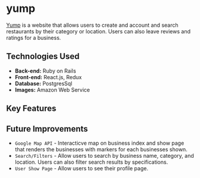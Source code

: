 # yump

[Yump](https://yump1.herokuapp.com/#/) is a website that allows users to create and account and search restaurants by their category or location. Users can also leave reviews and ratings for a business.

## Technologies Used
 * **Back-end:** Ruby on Rails
 * **Front-end:** React.js, Redux
 * **Database:** PostgresSql
 * **Images:** Amazon Web Service

## Key Features

## Future Improvements
* `Google Map API` - Interacticve map on business index and show page that renders the businesses with markers for each businesses shown.
* `Search/Filters` - Allow users to search by business name, category, and location. Users can also filter search results by specifications.
* `User Show Page` - Allow users to see their profile page.